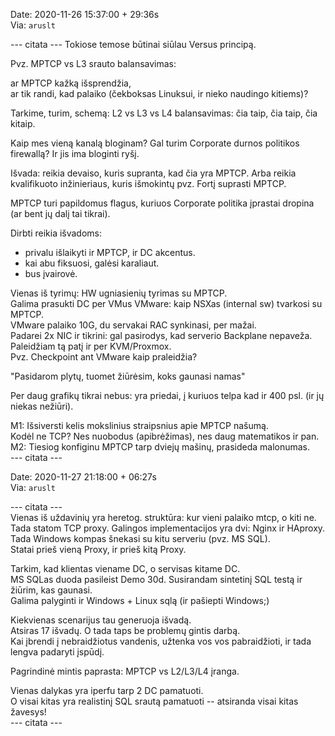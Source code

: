 Date: 2020-11-26 15:37:00 + 29:36s  
Via: `aruslt`  

--- citata ---
Tokiose temose būtinai siūlau Versus principą.  

Pvz. MPTCP vs L3 srauto balansavimas:  

ar MPTCP kažką išsprendžia,  
ar tik randi, kad palaiko (čekboksas Linuksui, ir nieko naudingo kitiems)?  

Tarkime, turim, schemą: L2 vs L3 vs L4 balansavimas: čia taip, čia taip, čia kitaip.  

Kaip mes vieną kanalą bloginam? Gal turim Corporate durnos politikos firewallą? Ir jis ima bloginti ryšį.  

Išvada: reikia devaiso, kuris supranta, kad čia yra MPTCP. Arba reikia
kvalifikuoto inžinieriaus, kuris išmokintų pvz. Fortį suprasti MPTCP.  

MPTCP turi papildomus flagus, kuriuos Corporate politika įprastai dropina (ar bent jų dalį tai tikrai).  

Dirbti reikia išvadoms:

* privalu išlaikyti ir MPTCP, ir DC akcentus.
* kai abu fiksuosi, galėsi karaliaut.
* bus įvairovė.

Vienas iš tyrimų: HW ugniasienių tyrimas su MPTCP.  
Galima prasukti DC per VMus VMware: kaip NSXas (internal sw) tvarkosi su MPTCP.  
VMware palaiko 10G, du servakai RAC synkinasi, per mažai.  
Padarei 2x NIC ir tikrini: gal pasirodys, kad serverio Backplane nepaveža.  
Paleidžiam tą patį ir per KVM/Proxmox.  
Pvz. Checkpoint ant VMware kaip praleidžia?  

"Pasidarom plytų, tuomet žiūrėsim, koks gaunasi namas"  

Per daug grafikų tikrai nebus: yra priedai, į kuriuos telpa kad ir 400 psl. (ir jų niekas nežiūri).  

M1: Išsiversti kelis mokslinius straipsnius apie MPTCP našumą.  
Kodėl ne TCP? Nes nuobodus (apibrėžimas), nes daug matematikos ir pan.  
M2: Tiesiog konfiginu MPTCP tarp dviejų mašinų, prasideda malonumas.  
--- citata ---  

Date: 2020-11-27 21:18:00 + 06:27s  
Via: `aruslt`  

--- citata ---  
Vienas iš uždavinių yra heretog. struktūra: kur vieni palaiko mtcp, o kiti ne.  
Tada statom TCP proxy. Galingos implementacijos yra dvi: Nginx ir HAproxy.  
Tada Windows kompas šnekasi su kitu serveriu (pvz. MS SQL).  
Statai prieš vieną Proxy, ir prieš kitą Proxy.  

Tarkim, kad klientas viename DC, o servisas kitame DC.  
MS SQLas duoda pasileist Demo 30d. Susirandam sintetinį SQL testą ir žiūrim, kas gaunasi.  
Galima palyginti ir Windows + Linux sqlą (ir pašiepti Windows;)  

Kiekvienas scenarijus tau generuoja išvadą.  
Atsiras 17 išvadų. O tada taps be problemų gintis darbą.  
Kai įbrendi į nebraidžiotus vandenis, užtenka vos vos pabraidžioti, ir tada lengva padaryti įspūdį.  

Pagrindinė mintis paprasta: MPTCP vs L2/L3/L4 įranga.  

Vienas dalykas yra iperfu tarp 2 DC pamatuoti.  
O visai kitas yra realistinį SQL srautą pamatuoti -- atsiranda visai kitas žavesys!  
--- citata ---  
